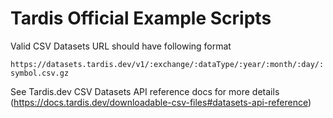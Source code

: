 # Tardis Official Example Scripts

Valid CSV Datasets URL should have following format

`https://datasets.tardis.dev/v1/:exchange/:dataType/:year/:month/:day/:symbol.csv.gz`

See Tardis.dev CSV Datasets API reference docs for more details (https://docs.tardis.dev/downloadable-csv-files#datasets-api-reference)
